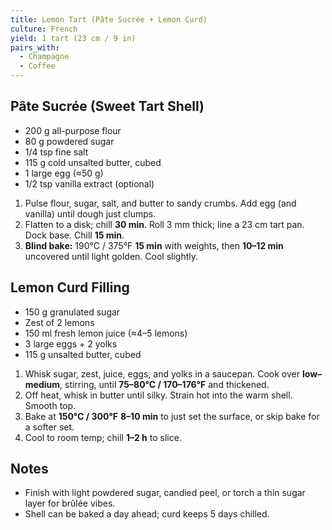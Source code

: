 ```yaml
---
title: Lemon Tart (Pâte Sucrée + Lemon Curd)
culture: French
yield: 1 tart (23 cm / 9 in)
pairs_with:
  - Champagne
  - Coffee
---
```


## Pâte Sucrée (Sweet Tart Shell)
- 200 g all-purpose flour
- 80 g powdered sugar
- 1/4 tsp fine salt
- 115 g cold unsalted butter, cubed
- 1 large egg (≈50 g)
- 1/2 tsp vanilla extract (optional)

1. Pulse flour, sugar, salt, and butter to sandy crumbs. Add egg (and vanilla) until dough just clumps.
2. Flatten to a disk; chill **30 min**. Roll 3 mm thick; line a 23 cm tart pan. Dock base. Chill **15 min**.
3. **Blind bake:** 190°C / 375°F **15 min** with weights, then **10–12 min** uncovered until light golden. Cool slightly.

## Lemon Curd Filling
- 150 g granulated sugar
- Zest of 2 lemons
- 150 ml fresh lemon juice (≈4–5 lemons)
- 3 large eggs + 2 yolks
- 115 g unsalted butter, cubed

1. Whisk sugar, zest, juice, eggs, and yolks in a saucepan. Cook over **low–medium**, stirring, until **75–80°C / 170–176°F** and thickened.
2. Off heat, whisk in butter until silky. Strain hot into the warm shell. Smooth top.
3. Bake at **150°C / 300°F** **8–10 min** to just set the surface, or skip bake for a softer set.
4. Cool to room temp; chill **1–2 h** to slice.

## Notes
- Finish with light powdered sugar, candied peel, or torch a thin sugar layer for brûlée vibes.
- Shell can be baked a day ahead; curd keeps 5 days chilled.
